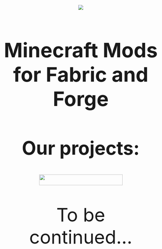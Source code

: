 <p align="center"><img valign="middle" src="https://i.imgur.com/bjy26qZ.png"></p>

<h1 style="font-size:65px;"align="center">Minecraft Mods for Fabric and Forge</h1>

<h2 style="font-size:60px;"align="center">Our projects:</h2>
<p align="center"><a href="https://github.com/Link4real/Plushie-Mod"><img valign="middle" src="https://i.imgur.com/HKphpcF.png" width="271" height="35"></a></p>
<p style="font-size:60px;"align="center">To be continued...</p>
